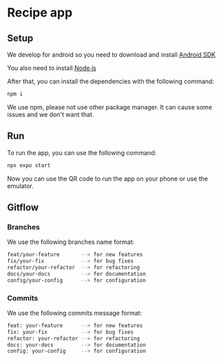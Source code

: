 # Recipe app

## Setup

We develop for android so you need to download and install [Android SDK](https://developer.android.com/tools/releases/platform-tools)

You also need to install [Node.js](https://nodejs.org/en/)

After that, you can install the dependencies with the following command:

```bash
npm i
```

We use npm, please not use other package manager. It can cause some issues and we don't want that.

## Run

To run the app, you can use the following command:

```bash
npx expo start
```

Now you can use the QR code to run the app on your phone or use the emulator.

## Gitflow

### Branches

We use the following branches name format:

```bash
feat/your-feature       --> for new features
fix/your-fix            --> for bug fixes
refactor/your-refactor  --> for refactoring
docs/your-docs          --> for documentation
config/your-config      --> for configuration
```

### Commits

We use the following commits message format:

```bash
feat: your-feature      --> for new features
fix: your-fix           --> for bug fixes
refactor: your-refactor --> for refactoring
docs: your-docs         --> for documentation
config: your-config     --> for configuration
```
